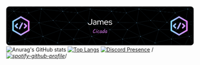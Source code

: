 ![Header](./header.png)
![Anurag's GitHub stats](https://github-readme-stats.vercel.app/api?username=JamesCicada&show_icons=true&theme=tokyonight&count_private=true)
[![Top Langs](https://github-readme-stats.vercel.app/api/top-langs/?username=JamesCicada&layout=compact&theme=tokyonight)](https://github.com/anuraghazra/github-readme-stats)
[![Discord Presence](https://lanyard.cnrad.dev/api/551893446726778901)](https://discord.com/users/551893446726778901)
/*[![spotify-github-profile](https://spotify-github-profile.vercel.app/api/view?uid=31ylqx4fhoq3te3j5x65w4wnknbi&cover_image=true&theme=default&show_offline=true&background_color=121212&interchange=true&bar_color=5831c4&bar_color_cover=true)](https://github.com/kittinan/spotify-github-profile)*/
